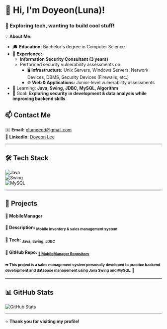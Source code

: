 

<!--
**doyeonLee-Luna/doyeonLee-Luna** is a ✨ _special_ ✨ repository because its `README.md` (this file) appears on your GitHub profile.

Here are some ideas to get you started:

- 🔭 I’m currently working on ...
- 🌱 I’m currently learning ...
- 👯 I’m looking to collaborate on ...
- 🤔 I’m looking for help with ...
- 💬 Ask me about ...
- 📫 How to reach me: ...
- 😄 Pronouns: ...
- ⚡ Fun fact: ...
-->

# 👋 Hi, I'm Doyeon(Luna)!
### 🚀 Exploring tech, wanting to build cool stuff!  

💡 **About Me:**  
- 🎓 **Education:** Bachelor's degree in Computer Science
- 💼 **Experience:**  
  - **Information Security Consultant (3 years)**  
  - Performed security vulnerability assessments on:  
    - 🖥 **Infrastructure:** Unix Servers, Windows Servers, Network Devices, DBMS, Security Devices (Firewalls, etc.)  
    - 🌐 **Web & Applications:** Junior-level vulnerability assessments  
- 🌱 Learning: **Java, Swing, JDBC, MySQL, Algorithm**  
- 🎯 Goal: **Exploring security in development & data analysis while improving backend skills**

## 📫 Contact Me  
✉️ **Email:** [plumeedd@gmail.com](mailto:plumeedd@gmail.com)  
🔗 **LinkedIn:** [Doyeon Lee](https://www.linkedin.com/in/doyeon-lee-1647b8341/)  

---

## 🛠 Tech Stack  
![Java](https://img.shields.io/badge/Java-007396?style=flat-square&logo=java&logoColor=white)  
![Swing](https://img.shields.io/badge/Swing-0095D5?style=flat-square&logo=oracle&logoColor=white)  
![MySQL](https://img.shields.io/badge/MySQL-4479A1?style=flat-square&logo=mysql&logoColor=white)  

---

## 📌 Projects  
#### 📱 MobileManager
#### 🔹 **Description:** <sub>Mobile inventory & sales management system</sub>  
#### 🔹 **Tech:** <sub>Java, Swing, JDBC</sub>  
#### 🔹 **GitHub Repo:** <sub>[🔗 MobileManager Repository](https://github.com/doyeonLee-Luna/Project/tree/main/URECA_MiniProject_ldy/src/app/phone)</sub>  
#### <sub>➡️ This project is a sales management system personally developed to practice backend development and database management using Java Swing and MySQL. 🚀</sub>
---

## 📊 GitHub Stats  
![GitHub Stats](https://github-readme-stats.vercel.app/api?username=사용자명&show_icons=true&theme=dark)

---
⭐ **Thank you for visiting my profile!**

